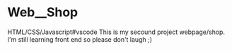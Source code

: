 # Web__Shop
HTML/CSS/Javascript#vscode
This is my secound project webpage/shop. I'm still learning front end so please don't laugh ;)
